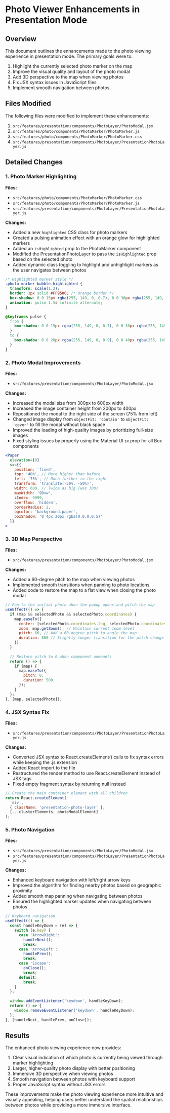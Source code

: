 # Photo Viewer Enhancements in Presentation Mode

## Overview

This document outlines the enhancements made to the photo viewing experience in presentation mode. The primary goals were to:

1. Highlight the currently selected photo marker on the map
2. Improve the visual quality and layout of the photo modal
3. Add 3D perspective to the map when viewing photos
4. Fix JSX syntax issues in JavaScript files
5. Implement smooth navigation between photos

## Files Modified

The following files were modified to implement these enhancements:

1. `src/features/presentation/components/PhotoLayer/PhotoModal.jsx`
2. `src/features/photo/components/PhotoMarker/PhotoMarker.js`
3. `src/features/photo/components/PhotoMarker/PhotoMarker.css`
4. `src/features/presentation/components/PhotoLayer/PresentationPhotoLayer.js`

## Detailed Changes

### 1. Photo Marker Highlighting

**Files:**
- `src/features/photo/components/PhotoMarker/PhotoMarker.css`
- `src/features/photo/components/PhotoMarker/PhotoMarker.js`
- `src/features/presentation/components/PhotoLayer/PresentationPhotoLayer.js`

**Changes:**
- Added a new `highlighted` CSS class for photo markers
- Created a pulsing animation effect with an orange glow for highlighted markers
- Added an `isHighlighted` prop to the PhotoMarker component
- Modified the PresentationPhotoLayer to pass the `isHighlighted` prop based on the selected photo
- Added dynamic class toggling to highlight and unhighlight markers as the user navigates between photos

```css
/* Highlighted marker style */
.photo-marker-bubble.highlighted {
  transform: scale(1.2);
  border: 3px solid #FF9500; /* Orange border */
  box-shadow: 0 0 15px rgba(255, 149, 0, 0.7), 0 0 30px rgba(255, 149, 0, 0.5); /* Glowing effect */
  animation: pulse 1.5s infinite alternate;
}

@keyframes pulse {
  from {
    box-shadow: 0 0 15px rgba(255, 149, 0, 0.7), 0 0 30px rgba(255, 149, 0, 0.5);
  }
  to {
    box-shadow: 0 0 20px rgba(255, 149, 0, 0.9), 0 0 40px rgba(255, 149, 0, 0.7);
  }
}
```

### 2. Photo Modal Improvements

**Files:**
- `src/features/presentation/components/PhotoLayer/PhotoModal.jsx`

**Changes:**
- Increased the modal size from 300px to 600px width
- Increased the image container height from 200px to 400px
- Repositioned the modal to the right side of the screen (75% from left)
- Changed image display from `objectFit: 'contain'` to `objectFit: 'cover'` to fill the modal without black space
- Improved the loading of high-quality images by prioritizing full-size images
- Fixed styling issues by properly using the Material UI `sx` prop for all Box components

```jsx
<Paper
  elevation={8}
  sx={{
    position: 'fixed',
    top: '40%', // More higher than before
    left: '75%', // Much further to the right
    transform: 'translate(-50%, -50%)',
    width: 600, // Twice as big (was 300)
    maxWidth: '90vw',
    zIndex: 9999,
    overflow: 'hidden',
    borderRadius: 2,
    bgcolor: 'background.paper',
    boxShadow: '0 4px 20px rgba(0,0,0,0.5)'
  }}
>
```

### 3. 3D Map Perspective

**Files:**
- `src/features/presentation/components/PhotoLayer/PhotoModal.jsx`

**Changes:**
- Added a 60-degree pitch to the map when viewing photos
- Implemented smooth transitions when panning to photo locations
- Added code to restore the map to a flat view when closing the photo modal

```jsx
// Pan to the initial photo when the popup opens and pitch the map
useEffect(() => {
  if (map && selectedPhoto && selectedPhoto.coordinates) {
    map.easeTo({
      center: [selectedPhoto.coordinates.lng, selectedPhoto.coordinates.lat],
      zoom: map.getZoom(), // Maintain current zoom level
      pitch: 60, // Add a 60-degree pitch to angle the map
      duration: 800 // Slightly longer transition for the pitch change
    });
  }
  
  // Restore pitch to 0 when component unmounts
  return () => {
    if (map) {
      map.easeTo({
        pitch: 0,
        duration: 500
      });
    }
  };
}, [map, selectedPhoto]);
```

### 4. JSX Syntax Fix

**Files:**
- `src/features/presentation/components/PhotoLayer/PresentationPhotoLayer.js`

**Changes:**
- Converted JSX syntax to React.createElement() calls to fix syntax errors while keeping the .js extension
- Added React import to the file
- Restructured the render method to use React.createElement instead of JSX tags
- Fixed empty fragment syntax by returning null instead

```javascript
// Create the main container element with all children
return React.createElement(
  'div',
  { className: 'presentation-photo-layer' },
  [...clusterElements, photoModalElement]
);
```

### 5. Photo Navigation

**Files:**
- `src/features/presentation/components/PhotoLayer/PhotoModal.jsx`
- `src/features/presentation/components/PhotoLayer/PresentationPhotoLayer.js`

**Changes:**
- Enhanced keyboard navigation with left/right arrow keys
- Improved the algorithm for finding nearby photos based on geographic proximity
- Added smooth map panning when navigating between photos
- Ensured the highlighted marker updates when navigating between photos

```javascript
// Keyboard navigation
useEffect(() => {
  const handleKeyDown = (e) => {
    switch (e.key) {
      case 'ArrowRight':
        handleNext();
        break;
      case 'ArrowLeft':
        handlePrev();
        break;
      case 'Escape':
        onClose();
        break;
      default:
        break;
    }
  };
  
  window.addEventListener('keydown', handleKeyDown);
  return () => {
    window.removeEventListener('keydown', handleKeyDown);
  };
}, [handleNext, handlePrev, onClose]);
```

## Results

The enhanced photo viewing experience now provides:

1. Clear visual indication of which photo is currently being viewed through marker highlighting
2. Larger, higher-quality photo display with better positioning
3. Immersive 3D perspective when viewing photos
4. Smooth navigation between photos with keyboard support
5. Proper JavaScript syntax without JSX errors

These improvements make the photo viewing experience more intuitive and visually appealing, helping users better understand the spatial relationships between photos while providing a more immersive interface.
